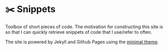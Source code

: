 # ✂️ Snippets 

Toolbox of short pieces of code. The motivation for constructing this site is so that I can quickly retrieve snippets of code that I use/refer to often. 

The site is powered by Jekyll and Github Pages using the [minimal theme](https://github.com/pages-themes/minimal). 
